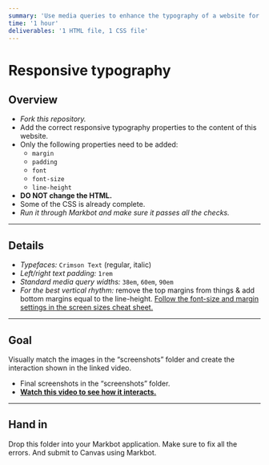 ```yaml
---
summary: 'Use media queries to enhance the typography of a website for different screen sizes.'
time: '1 hour'
deliverables: '1 HTML file, 1 CSS file'
---
```


# Responsive typography

## Overview

- *Fork this repository.*
- Add the correct responsive typography properties to the content of this website.
- Only the following properties need to be added:
  - `margin`
  - `padding`
  - `font`
  - `font-size`
  - `line-height`
- **DO NOT change the HTML.**
- Some of the CSS is already complete.
- *Run it through Markbot and make sure it passes all the checks.*

---

## Details

- *Typefaces:* `Crimson Text` (regular, italic)
- *Left/right text padding:* `1rem`
- *Standard media query widths:* `38em`, `60em`, `90em`
- *For the best vertical rhythm:* remove the top margins from things & add bottom margins equal to the line-height. [Follow the font-size and margin settings in the screen sizes cheat sheet.](https://learn-the-web.algonquindesign.ca/topics/screen-sizes-cheat-sheet/)

---

## Goal

Visually match the images in the “screenshots” folder and create the interaction shown in the linked video.

- Final screenshots in the “screenshots” folder.
- [**Watch this video to see how it interacts.**](https://youtu.be/5oL8ygORRjg)

---

## Hand in

Drop this folder into your Markbot application. Make sure to fix all the errors. And submit to Canvas using Markbot.
